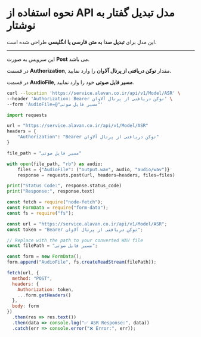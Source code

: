 # نحوه استفاده از API مدل تبدیل گفتار به نوشتار

این مدل برای **تبدیل صدا به متن فارسی یا انگلیسی** طراحی شده است.

---


این سرویس به صورت **Post** می باشد.

در قسمت **Authorization**, مقدار **توکن دریافتی از پرتال آلاوان** را وارد نمایید.

در قسمت **AudioFile**, **مسیر فایل صوتی** خود را وارد نمایید.


```bash
curl --location 'https://service.alavan.co.ir/api/v1/Model/ASR' \
--header 'Authorization: Bearer توکن دریافتی از پرتال آلاوان' \
--form 'AudioFile=@"مسیر فایل صوتی"'
```

```python
import requests

url = "https://service.alavan.co.ir/api/v1/Model/ASR"
headers = {
    "Authorization": "Bearer توکن دریافتی از پرتال آلاوان"
}

file_path = "مسیر فایل صوتی"

with open(file_path, "rb") as audio:
    files = {"AudioFile": ("output.wav", audio, "audio/wav")}
    response = requests.post(url, headers=headers, files=files)

print("Status Code:", response.status_code)
print("Response:", response.text)
```

```javascript
const fetch = require("node-fetch");
const FormData = require("form-data");
const fs = require("fs");

const url = "https://service.alavan.co.ir/api/v1/Model/ASR";
const token = "Bearer توکن دریافتی از پرتال آلاوان";

// Replace with the path to your converted WAV file
const filePath = "مسیر فایل صوتی";

const form = new FormData();
form.append("AudioFile", fs.createReadStream(filePath));

fetch(url, {
  method: "POST",
  headers: {
    Authorization: token,
    ...form.getHeaders()
  },
  body: form
})
  .then(res => res.text())
  .then(data => console.log("✅ ASR Response:", data))
  .catch(err => console.error("❌ Error:", err));

```

